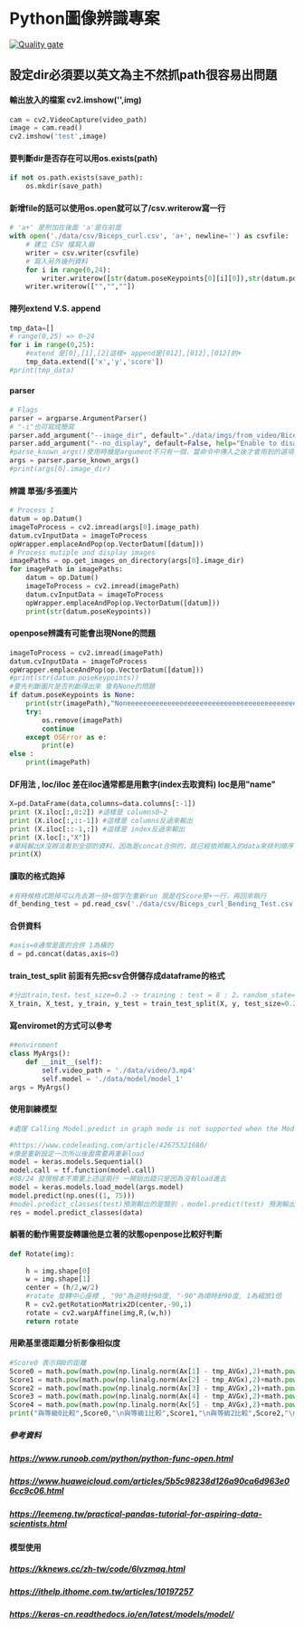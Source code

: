 # Python圖像辨識專案
[![Quality gate](https://sonarqube.210.mlc.app/api/project_badges/quality_gate?project=py-recognize-26)](https://sonarqube.210.mlc.app/dashboard?id=py-recognize-26)

## 設定dir必須要以英文為主不然抓path很容易出問題
#### 輸出放入的檔案 cv2.imshow('',img)
```py
cam = cv2.VideoCapture(video_path)
image = cam.read()
cv2.imshow('test',image)
```
#### 要判斷dir是否存在可以用os.exists(path)
```py
if not os.path.exists(save_path):
    os.mkdir(save_path)
```
#### 新增file的話可以使用os.open就可以了/csv.writerow寫一行
```py
# 'a+' 是附加在後面 'a'是在前面
with open('./data/csv/Biceps_curl.csv', 'a+', newline='') as csvfile:
    # 建立 CSV 檔寫入器
    writer = csv.writer(csvfile)
    # 寫入另外幾列資料
    for i in range(0,24):
        writer.writerow([str(datum.poseKeypoints[0][i][0]),str(datum.poseKeypoints[0][i][1]),str(datum.poseKeypoints[0][i][2])])
    writer.writerow(["","",""])
```
#### 陣列extend V.S. append
```py
tmp_data=[]
# range(0,25) => 0~24
for i in range(0,25):
    #extend 是[0],[1],[2]這樣+ append是[012],[012],[012]的+
    tmp_data.extend(['x','y','score'])
#print(tmp_data)
```
#### parser
```py
# Flags
parser = argparse.ArgumentParser()
# "-i"也可寫成簡寫
parser.add_argument("--image_dir", default="./data/imgs/from_video/Biceps_curl/img_0-99/", help="Process a directory of images. Read all standard formats (jpg, png, bmp, etc.).")
parser.add_argument("--no_display", default=False, help="Enable to disable the visual display.")
#parse_known_args()使用時機是argument不只有一個，當命令中傳入之後才會用到的選項時不會報錯而是先存起來保留到之後使用 參考資料有
args = parser.parse_known_args()
#print(args[0].image_dir)
```
#### 辨識 單張/多張圖片 
```py
# Process 1
datum = op.Datum()
imageToProcess = cv2.imread(args[0].image_path)
datum.cvInputData = imageToProcess
opWrapper.emplaceAndPop(op.VectorDatum([datum]))
# Process mutiple and display images 
imagePaths = op.get_images_on_directory(args[0].image_dir)
for imagePath in imagePaths:
    datum = op.Datum()
    imageToProcess = cv2.imread(imagePath)
    datum.cvInputData = imageToProcess
    opWrapper.emplaceAndPop(op.VectorDatum([datum]))
    print(str(datum.poseKeypoints))
```
#### openpose辨識有可能會出現None的問題
```py
imageToProcess = cv2.imread(imagePath)
datum.cvInputData = imageToProcess
opWrapper.emplaceAndPop(op.VectorDatum([datum]))
#print(str(datum.poseKeypoints))
#要先判斷圖片是否判斷得出來 會有None的問題
if datum.poseKeypoints is None:
    print(str(imagePath),"Noneeeeeeeeeeeeeeeeeeeeeeeeeeeeeeeeeeeeeeeeeeeeeeeeeeeeeeeeeeeeeeeeeeeeee")
    try:
        os.remove(imagePath)
        continue
    except OSError as e:
        print(e)
else :
    print(imagePath)
```
#### DF用法 , loc/iloc 差在iloc通常都是用數字(index去取資料) loc是用"name"
```py
X=pd.DataFrame(data,columns=data.columns[:-1])
print (X.iloc[:,0:2]) #這樣是 columns0~2
print (X.iloc[:,::-1]) #這樣是 columns反過來輸出
print (X.iloc[::-1,:]) #這樣是 index反過來輸出
print (X.loc[:,"X"])
#單純輸出X沒辦法看到全部的資料，因為是concat合併的，就已經依照輸入的data來排列順序了
print(X)
```
#### 讀取的格式跑掉
```py
#有時候格式跑掉可以先去第一排+個字在重新run 我是在Score旁+一行，再回來執行
df_bending_test = pd.read_csv('./data/csv/Biceps_curl_Bending_Test.csv')
```
#### 合併資料
```py
#axis=0通常是直的合併 1為橫的
d = pd.concat(datas,axis=0)
```
#### train_test_split 前面有先把csv合併儲存成dataframe的格式
```py
#分出train,test。test_size=0.2 -> training : test = 8 : 2。random_state=None和random_state=0是不一樣的，若為None時，劃分出來的測試集或訓練集中，其類標籤的比例也是隨機的。random_state 隨機數的種子，種子相同就算例子不同也會產生相同的隨機數
X_train, X_test, y_train, y_test = train_test_split(X, y, test_size=0.2, random_state=39)
```
#### 寫enviromet的方式可以參考
```py
##enviroment
class MyArgs():
    def __init__(self):
        self.video_path = './data/video/3.mp4'
        self.model = './data/model/model_1'
args = MyArgs()
```
#### 使用訓練模型
```py
#處理 Calling Model.predict in graph mode is not supported when the Model instance was constructed with eager mode enabled

#https://www.codeleading.com/article/42675321680/ 
#像是重新設定一次所以後面需要再重新load
model = keras.models.Sequential()
model.call = tf.function(model.call)
#08/24 發現根本不需要上述這兩行 一開始出錯只是因為沒有load進去
model = keras.models.load_model(args.model)
model.predict(np.ones((1, 75)))
#model.predict_classes(test)預測輸出的是類別 ，model.predict(test) 預測輸出的是數值
res = model.predict_classes(data)
```
#### 躺著的動作需要旋轉讓他是立著的狀態openpose比較好判斷
```py
def Rotate(img):
    
    h = img.shape[0]
    w = img.shape[1]
    center = (h/2,w/2)
    #rotate 旋轉中心座標 , "90"為逆時針90度, "-90"為順時針90度, 1為縮放1倍
    R = cv2.getRotationMatrix2D(center,-90,1)
    rotate = cv2.warpAffine(img,R,(w,h))
    return rotate
```
#### 用歐基里德距離分析影像相似度
```py
#Score0 表示與0的距離
Score0 = math.pow(math.pow(np.linalg.norm(Ax[1] - tmp_AVGx),2)+math.pow(np.linalg.norm(Ay[1] - tmp_AVGy),2),0.5)
Score1 = math.pow(math.pow(np.linalg.norm(Ax[2] - tmp_AVGx),2)+math.pow(np.linalg.norm(Ay[2] - tmp_AVGy),2),0.5)
Score2 = math.pow(math.pow(np.linalg.norm(Ax[3] - tmp_AVGx),2)+math.pow(np.linalg.norm(Ay[3] - tmp_AVGy),2),0.5)
Score3 = math.pow(math.pow(np.linalg.norm(Ax[4] - tmp_AVGx),2)+math.pow(np.linalg.norm(Ay[4] - tmp_AVGy),2),0.5)
Score4 = math.pow(math.pow(np.linalg.norm(Ax[5] - tmp_AVGx),2)+math.pow(np.linalg.norm(Ay[5] - tmp_AVGy),2),0.5)
print("與等級0比較",Score0,"\n與等級1比較",Score1,"\n與等級2比較",Score2,"\n與等級3比較",Score3,"\n與等級4比較",Score4)
```
##### 參考資料
##### https://www.runoob.com/python/python-func-open.html
##### https://www.huaweicloud.com/articles/5b5c98238d126a90ca6d963e06cc9c06.html
##### https://leemeng.tw/practical-pandas-tutorial-for-aspiring-data-scientists.html
#### 模型使用
##### https://kknews.cc/zh-tw/code/6lvzmaq.html
##### https://ithelp.ithome.com.tw/articles/10197257
##### https://keras-cn.readthedocs.io/en/latest/models/model/